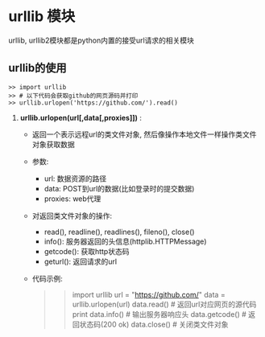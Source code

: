 urllib 模块
===
urllib, urllib2模块都是python内置的接受url请求的相关模块

## urllib的使用

    >> import urllib
    >> # 以下代码会获取github的网页源码并打印
    >> urllib.urlopen('https://github.com/').read()

1. **urllib.urlopen(url[,data[,proxies]])** :
    - 返回一个表示远程url的类文件对象,
      然后像操作本地文件一样操作类文件对象获取数据
    - 参数:
        + url: 数据资源的路径
        + data: POST到url的数据(比如登录时的提交数据)
        + proxies: web代理
    - 对返回类文件对象的操作:
        + read(), readline(), readlines(), fileno(), close()
        + info(): 服务器返回的头信息(httplib.HTTPMessage)
        + getcode(): 获取http状态码
        + geturl(): 返回请求的url
    - 代码示例:

        >> import urllib
        >> url = "https://github.com/"
        >> data = urllib.urlopen(url)
        >> data.read()  # 返回url对应网页的源代码
        >> print data.info()  # 输出服务器响应头
        >> data.getcode()  # 返回状态码(200 ok)
        >> data.close()  # 关闭类文件对象

